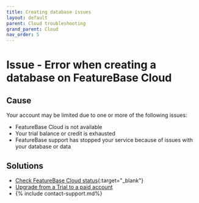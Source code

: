 ```yaml
---
title: Creating database issues
layout: default
parent: Cloud troubleshooting
grand_parent: Cloud
nav_order: 5
---
```


# Issue - Error when creating a database on FeatureBase Cloud

## Cause

Your account may be limited due to one or more of the following issues:
* FeatureBase Cloud is not available
* Your trial balance or credit is exhausted
* FeatureBase support has stopped your service because of issues with your database or data

## Solutions

* [Check FeatureBase Cloud status](https://status.featurebase.com/){:target="_blank"}
* [Upgrade from a Trial to a paid account](/docs/cloud/cloud-org/cloud-org-upgrade-to-paid/)
* {% include contact-support.md%}
